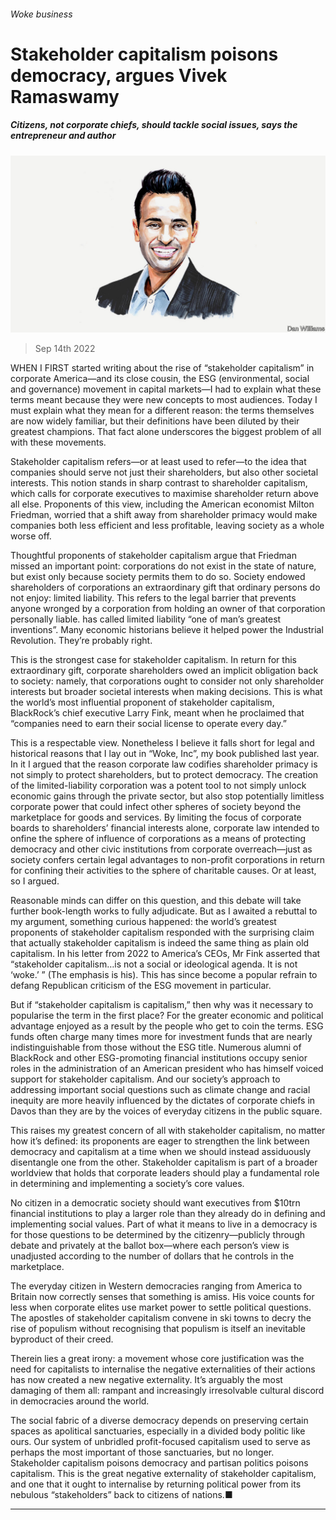 ###### Woke business

# Stakeholder capitalism poisons democracy, argues Vivek Ramaswamy 

##### Citizens, not corporate chiefs, should tackle social issues, says the entrepreneur and author 

![image](images/20220910_BID004.jpg) 

> Sep 14th 2022 

WHEN I FIRST started writing about the rise of “stakeholder capitalism” in corporate America—and its close cousin, the ESG (environmental, social and governance) movement in capital markets—I had to explain what these terms meant because they were new concepts to most audiences. Today I must explain what they mean for a different reason: the terms themselves are now widely familiar, but their definitions have been diluted by their greatest champions. That fact alone underscores the biggest problem of all with these movements.

Stakeholder capitalism refers—or at least used to refer—to the idea that companies should serve not just their shareholders, but also other societal interests. This notion stands in sharp contrast to shareholder capitalism, which calls for corporate executives to maximise shareholder return above all else. Proponents of this view, including the American economist Milton Friedman, worried that a shift away from shareholder primacy would make companies both less efficient and less profitable, leaving society as a whole worse off.

Thoughtful proponents of stakeholder capitalism argue that Friedman missed an important point: corporations do not exist in the state of nature, but exist only because society permits them to do so. Society endowed shareholders of corporations an extraordinary gift that ordinary persons do not enjoy: limited liability. This refers to the legal barrier that prevents anyone wronged by a corporation from holding an owner of that corporation personally liable.  has called limited liability “one of man’s greatest inventions”. Many economic historians believe it helped power the Industrial Revolution. They’re probably right. 

This is the strongest case for stakeholder capitalism. In return for this extraordinary gift, corporate shareholders owed an implicit obligation back to society: namely, that corporations ought to consider not only shareholder interests but broader societal interests when making decisions. This is what the world’s most influential proponent of stakeholder capitalism, BlackRock’s chief executive Larry Fink, meant when he proclaimed that “companies need to earn their social license to operate every day.”

This is a respectable view. Nonetheless I believe it falls short for legal and historical reasons that I lay out in “Woke, Inc”, my book published last year. In it I argued that the reason corporate law codifies shareholder primacy is not simply to protect shareholders, but to protect democracy. The creation of the limited-liability corporation was a potent tool to not simply unlock economic gains through the private sector, but also stop potentially limitless corporate power that could infect other spheres of society beyond the marketplace for goods and services. By limiting the focus of corporate boards to shareholders’ financial interests alone, corporate law intended to onfine the sphere of influence of corporations as a means of protecting democracy and other civic institutions from corporate overreach—just as society confers certain legal advantages to non-profit corporations in return for confining their activities to the sphere of charitable causes. Or at least, so I argued.

Reasonable minds can differ on this question, and this debate will take further book-length works to fully adjudicate. But as I awaited a rebuttal to my argument, something curious happened: the world’s greatest proponents of stakeholder capitalism responded with the surprising claim that actually stakeholder capitalism is indeed the same thing as plain old capitalism. In his letter from 2022 to America’s CEOs, Mr Fink asserted that “stakeholder capitalism…is not a social or ideological agenda. It is not ‘woke.’ ” (The emphasis is his). This has since become a popular refrain to defang Republican criticism of the ESG movement in particular.

But if “stakeholder capitalism is capitalism,” then why was it necessary to popularise the term in the first place? For the greater economic and political advantage enjoyed as a result by the people who get to coin the terms. ESG funds often charge many times more for investment funds that are nearly indistinguishable from those without the ESG title. Numerous alumni of BlackRock and other ESG-promoting financial institutions occupy senior roles in the administration of an American president who has himself voiced support for stakeholder capitalism. And our society’s approach to addressing important social questions such as climate change and racial inequity are more heavily influenced by the dictates of corporate chiefs in Davos than they are by the voices of everyday citizens in the public square.

This raises my greatest concern of all with stakeholder capitalism, no matter how it’s defined: its proponents are eager to strengthen the link between democracy and capitalism at a time when we should instead assiduously disentangle one from the other. Stakeholder capitalism is part of a broader worldview that holds that corporate leaders should play a fundamental role in determining and implementing a society’s core values. 

No citizen in a democratic society should want executives from $10trn financial institutions to play a larger role than they already do in defining and implementing social values. Part of what it means to live in a democracy is for those questions to be determined by the citizenry—publicly through debate and privately at the ballot box—where each person’s view is unadjusted according to the number of dollars that he controls in the marketplace.

The everyday citizen in Western democracies ranging from America to Britain now correctly senses that something is amiss. His voice counts for less when corporate elites use market power to settle political questions. The apostles of stakeholder capitalism convene in ski towns to decry the rise of populism without recognising that populism is itself an inevitable byproduct of their creed. 

Therein lies a great irony: a movement whose core justification was the need for capitalists to internalise the negative externalities of their actions has now created a new negative externality. It’s arguably the most damaging of them all: rampant and increasingly irresolvable cultural discord in democracies around the world. 

The social fabric of a diverse democracy depends on preserving certain spaces as apolitical sanctuaries, especially in a divided body politic like ours. Our system of unbridled profit-focused capitalism used to serve as perhaps the most important of those sanctuaries, but no longer. Stakeholder capitalism poisons democracy and partisan politics poisons capitalism. This is the great negative externality of stakeholder capitalism, and one that it ought to internalise by returning political power from its nebulous “stakeholders” back to citizens of nations.■

_______________



